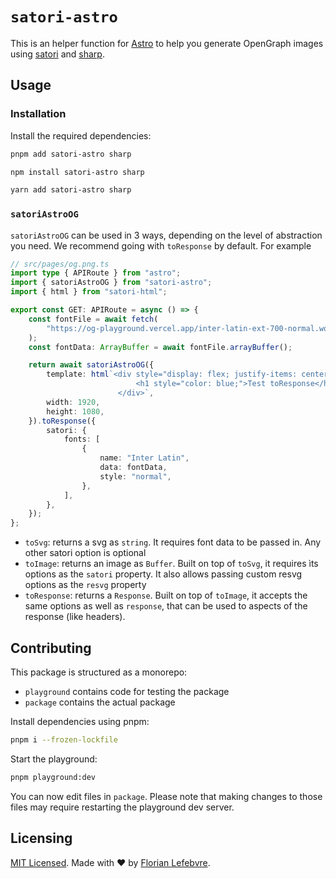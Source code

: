# `satori-astro`

This is an helper function for [Astro](https://astro.build/en) to help you generate OpenGraph images using [satori](https://github.com/vercel/satori) and [sharp](https://github.com/lovell/sharp).

## Usage

### Installation

Install the required dependencies:

```bash
pnpm add satori-astro sharp
```

```bash
npm install satori-astro sharp
```

```bash
yarn add satori-astro sharp
```

### `satoriAstroOG`

`satoriAstroOG` can be used in 3 ways, depending on the level of abstraction you need. We recommend going with `toResponse` by default. For example

```ts
// src/pages/og.png.ts
import type { APIRoute } from "astro";
import { satoriAstroOG } from "satori-astro";
import { html } from "satori-html";

export const GET: APIRoute = async () => {
	const fontFile = await fetch(
		"https://og-playground.vercel.app/inter-latin-ext-700-normal.woff",
	);
	const fontData: ArrayBuffer = await fontFile.arrayBuffer();

	return await satoriAstroOG({
		template: html`<div style="display: flex; justify-items: center; align-items: center; background-color: red; font-family: Inter; height: 100%;">
                            <h1 style="color: blue;">Test toResponse</h1>
                        </div>`,
		width: 1920,
		height: 1080,
	}).toResponse({
		satori: {
			fonts: [
				{
					name: "Inter Latin",
					data: fontData,
					style: "normal",
				},
			],
		},
	});
};
```

- `toSvg`: returns a svg as `string`. It requires font data to be passed in. Any other satori option is optional
- `toImage`: returns an image as `Buffer`. Built on top of `toSvg`, it requires ìts options as the `satori` property. It also allows passing custom resvg options as the `resvg` property
- `toResponse`: returns a `Response`. Built on top of `toImage`, it accepts the same options as well as `response`, that can be used to aspects of the response (like headers).

## Contributing

This package is structured as a monorepo:

- `playground` contains code for testing the package
- `package` contains the actual package

Install dependencies using pnpm: 

```bash
pnpm i --frozen-lockfile
```

Start the playground:

```bash
pnpm playground:dev
```

You can now edit files in `package`. Please note that making changes to those files may require restarting the playground dev server.

## Licensing

[MIT Licensed](https://github.com/florian-lefebvre/satori-astro/blob/main/LICENSE). Made with ❤️ by [Florian Lefebvre](https://github.com/florian-lefebvre).
